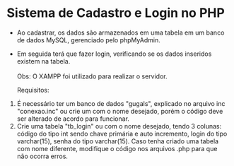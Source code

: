 # Sistema de Cadastro e Login no PHP
- Ao cadastrar, os dados são armazenados em uma tabela em um banco de dados MySQL, gerenciado pelo phpMyAdmin.
- Em seguida terá que fazer login, verificando se os dados inseridos existem na tabela.<br/><br/>
  Obs: O XAMPP foi utilizado para realizar o servidor.
  
  Requisitos:
 1. É necessário ter um banco de dados "gugals", explicado no arquivo inc "conexao.inc" ou crie um com o nome desejado, porém o código deve ser alterado de acordo para funcionar.
 2. Crie uma tabela "tb_login" ou com o nome desejado, tendo 3 colunas: código do tipo int sendo chave primária e auto incremento, login do tipo varchar(15), senha do tipo varchar(15). Caso tenha criado uma tabela com nome diferente, modifique o código nos arquivos .php para que não ocorra erros. 
